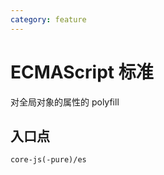 ```yaml
---
category: feature
---
```


# ECMAScript 标准

对全局对象的属性的 polyfill

## 入口点

```
core-js(-pure)/es
```

<AutoCatalog />
